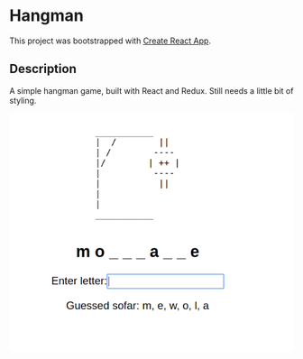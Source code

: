# Hangman

This project was bootstrapped with [Create React App](https://github.com/facebookincubator/create-react-app).

## Description

A simple hangman game, built with React and Redux. Still needs a little bit of styling.

![alt tex](https://github.com/ff05/hangman-react-redux/blob/master/src/assets/images/Selection_011.png?raw=true)

